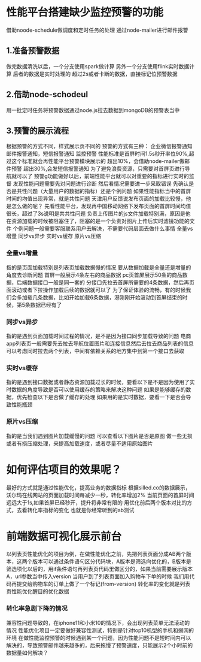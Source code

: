 # 性能平台搭建缺少监控预警的功能
借助noode-schedule做调度和定时任务的处理
通过node-mailer进行邮件报警
## 1.准备预警数据
做完数据清洗以后，一个分支使用spark做计算
另外一个分支使用flink实时数据计算
后者的数据是实时处理的
超过2s或者卡断的数据，直接标记位预警数据
## 2.借助node-schodeul
用一批定时任务将预警数据通过node.js拉去数据到mongoDB的预警表当中
## 3.预警的展示流程
根据预警的方式不同，样式展示页不同的
预警的方式有三种：
企业微信报警通知
邮件报警通知，短信报警通知
监控预警
性能标准是首屏时间1.5s秒开率位90%,超过这个标准就会再性能平台预警模块展示的
超出10%，会借助node-mailer做邮件预警
超出30%,会发短信报警通知
为了避免浪费资源，只需要对首屏页进行导航就可以了
预警g功能做好以后，前端性能平台就可以对重要的指标进行实时的监督
发现性能问题需要先对问题进行诊断
然后看情况需要进一步采取错误
先确认是否是共性问题（大量用户的数据的指标）还是个例问题
如果性能指标当中的首屏时间的均值出现异常，就是共性问题
天津用户反馈说发布页面的加载比较慢，他是怎么做的呢？
先看性能平台，发现再中国移动网络下发布页面的首屏时间均值很长，超过了3s说明是共共性问题
负责上传图片的js文件加载特别满，原因是他在资源加载的时候被阻塞住了，阻塞的是一个负责对图片上传后实时滤镜功能的文件
个例问题一般需要客服联系用户去解决，不需要代码层面去做什么事情
全量vs增量
同步vs异步
实时vs缓存
原片vs压缩
### 全量vs增量
指的是页面加载特别是列表页加载数据慢的情况
要从数据加载是全量还是增量的角度去诊断问题
首屏一般展示4条左右的商品数据
pc页首屏展示50条的商品数据，后端数据接口一般是同一套的
分接口先拉去首屏所需要的4条数据，然后再页面滚动或者下拉操作加载后续的数据就可以了
为了保证体验的流畅，有的时候我们会多加载几条数据，比如开始加载6条数据，港刚刚开始滚动到首屏结束的时候，第5条数据已经有了
### 同步vs异步
指的是遇到页面加载时间过程的情况，是不是因为接口同步加载导致的问题
电商app列表页一般需要先去拉去导航位置图片和连接信息然后去拉去商品列表的信息
可以考虑同时拉去两个列表，中间有依赖关系的地方集中到第一个接口去获取
### 实时vs缓存
指的是遇到接口数据或者静态资源加载过长的时候，要看以下是不是因为使用了实时数据的角度导致是否可以使用缓存的策略来解决这种问题
如果是能够缓存的数据，优先检查以下是否做了缓存的处理
如果用的是实时数据，要看一下是否会导致性能瓶颈
### 原片vs压缩
指的是当我们遇到图片加载缓慢的问题
可以查看以下图片是否是原图
做一些无损或者有损压缩处理，来提高加载速度，或者尽量不适用原始图片
# 如何评估项目的效果呢？
最好的方式就是通过性能优化，提高业务的数据指标
根据silled.co的数据展示，沃尔玛在线网站的页面加载时间每减少一秒，转化率增加2%
当前页面的首屏时间远远大于1s,如果首屏已经秒开，提升将非常有限的
用优化前后两个版本对比的方式，去看转化率指标的变化
也就是你经常听到的ab测试
# 前端数据可视化展示前台
以列表页性能优化的项目为例，在做性能优化之前，先把列表页面分成AB两个版本，这两个版本可以通过条件语句区分代码块，A版本是筛选向优化的，B版本是筛选项化以后的，用if条件语句再列表页代码里做区分的，如果当前需要展示版本A，url参数当中传入version
当用户到了列表页面加入购物车下单的时候
我们用代码再提交给购物车的订单上做了一个标记(from-version)
转化率的变化就是列表页性能优化醒目的优化数据
### 转化率急剧下降的情况
兼容性问题导致的，在iphone11和小米10的情况下，会出现列表菜单无法滚动的情况
性能优化项目一定要做好兼容性测试，特别是针对top10机型的手机和弱网的环境
在做性能监控预警的时候遇到某一个问题，因为性能问题不是短时间内可以解决的，导致预警邮件越来越多的，后来拖慢了预警速度，只能展示2个小时前的数据量如何解决？

